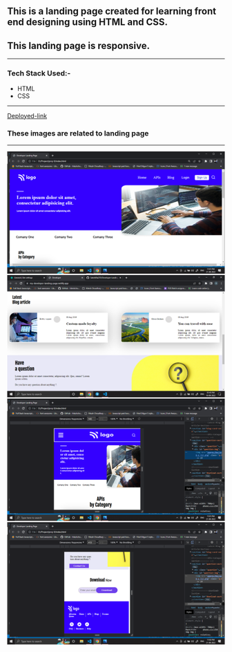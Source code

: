 
## This is a landing page created for learning front end designing using HTML and CSS.

## This landing page is responsive.

---

### Tech Stack Used:-
- HTML
- CSS

---

[Deployed-link](https://my-developer-landing-page.netlify.app/)

### These images are related to landing page

---

![Image](images/Screenshot%20(363).png)
![Image](images//Screenshot%20(458).png)
![Image](images/Screenshot%20(369).png)
![Image](images/Screenshot%20(373).png)

